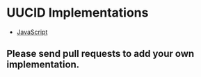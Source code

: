 # UUCID Implementations

- [JavaScript](https://npmjs.com/package/uucid)

## Please send pull requests to add your own implementation.
